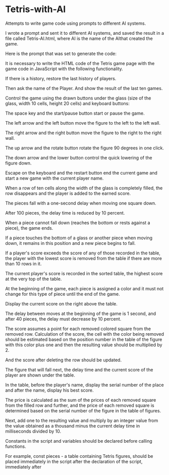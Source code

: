 # Tetris-with-AI
Attempts to write game code using prompts to different AI systems.

I wrote a prompt and sent it to different AI systems, and saved the result in a file called Tetris-AI.html, where AI is the name of the AI ​​that created the game.

Here is the prompt that was set to generate the code:


It is necessary to write the HTML code of the Tetris game page with the game code in JavaScript with the following functionality.

If there is a history, restore the last history of players.

Then ask the name of the Player. And show the result of the last ten games.

Control the game using the drawn buttons under the glass (size of the glass, width 10 cells, height 20 cells) and keyboard buttons:

The space key and the start/pause button start or pause the game.

The left arrow and the left button move the figure to the left to the left wall.

The right arrow and the right button move the figure to the right to the right wall.

The up arrow and the rotate button rotate the figure 90 degrees in one click.

The down arrow and the lower button control the quick lowering of the figure down.

Escape on the keyboard and the restart button end the current game and start a new game with the current player name.

When a row of ten cells along the width of the glass is completely filled, the row disappears and the player is added to the earned score.

The pieces fall with a one-second delay when moving one square down.

After 100 pieces, the delay time is reduced by 10 percent.

When a piece cannot fall down (reaches the bottom or rests against a piece), the game ends.

If a piece touches the bottom of a glass or another piece when moving down, it remains in this position and a new piece begins to fall.

If a player's score exceeds the score of any of those recorded in the table, the player with the lowest score is removed from the table if there are more than 10 rows in it.

The current player's score is recorded in the sorted table, the highest score at the very top of the table.

At the beginning of the game, each piece is assigned a color and it must not change for this type of piece until the end of the game.

Display the current score on the right above the table.

The delay between moves at the beginning of the game is 1 second, and after 40 pieces, the delay must decrease by 10 percent.

The score assumes a point for each removed colored square from the removed row. Calculation of the score, the cell with the color being removed should be estimated based on the position number in the table of the figure with this color plus one and then the resulting value should be multiplied by 2.

And the score after deleting the row should be updated.

The figure that will fall next, the delay time and the current score of the player are shown under the table.

In the table, before the player's name, display the serial number of the place and after the name, display his best score.

The price is calculated as the sum of the prices of each removed square from the filled row and further, and the price of each removed square is determined based on the serial number of the figure in the table of figures.

Next, add one to the resulting value and multiply by an integer value from the value obtained as a thousand minus the current delay time in milliseconds divided by 10.

Constants in the script and variables should be declared before calling functions.


For example, const pieces - a table containing Tetris figures, should be placed immediately in the script after the declaration of the script, immediately after <script>. It is necessary to write the code in the form of one html page in accordance with the description above.




As a result, I got pages with games.

